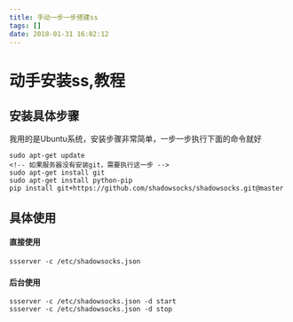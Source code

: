 ```yaml
---
title: 手动一步一步搭建ss
tags: []
date: 2018-01-31 16:02:12
---
```

 

# 动手安装ss,教程

##  安装具体步骤

 我用的是Ubuntu系统，安装步骤非常简单，一步一步执行下面的命令就好

```
sudo apt-get update
<!-- 如果服务器没有安装git，需要执行这一步 -->
sudo apt-get install git
sudo apt-get install python-pip
pip install git+https://github.com/shadowsocks/shadowsocks.git@master
```

<!-- more -->
## 具体使用

#### 直接使用


```
ssserver -c /etc/shadowsocks.json
```

#### 后台使用

```
ssserver -c /etc/shadowsocks.json -d start
ssserver -c /etc/shadowsocks.json -d stop
```